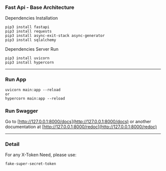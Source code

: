 ### Fast Api - Base Architecture

Dependencies Installation
```
pip3 install fastapi
pip3 install requests
pip3 install async-exit-stack async-generator
pip3 install sqlalchemy
```
Dependencies Server Run
```
pip3 install uvicorn
pip3 install hypercorn
```

------

### Run App
```
uvicorn main:app --reload
or
hypercorn main:app --reload
```
### Run Swagger

Go to [http://127.0.0.1:8000/docs](http://127.0.0.1:8000/docs) or another documentation at [http://127.0.0.1:8000/redoc](http://127.0.0.1:8000/redoc)

------

### Detail
For any X-Token Need, please use:
```
fake-super-secret-token
```